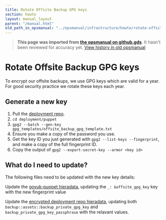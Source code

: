 ```yaml
---
title: Rotate Offsite Backup GPG keys
section: howto
layout: manual_layout
parent: "/manual.html"
old_path_in_opsmanual: "../opsmanual/infrastructure/howto/rotate-offsite-backup-gpg-keys.md"
---
```




> **This page was imported from [the opsmanual on github.gds](https://github.gds/gds/opsmanual)**.
It hasn't been reviewed for accuracy yet.
[View history in old opsmanual](https://github.gds/gds/opsmanual/tree/master/infrastructure/howto/rotate-offsite-backup-gpg-keys.md)


# Rotate Offsite Backup GPG keys

To encrypt our offsite backups, we use GPG keys which are valid for a year. For
good security practice we rotate these keys each year.

## Generate a new key

1. Pull the [deployment repo](https://github.gds/gds/deployment).
2. `cd deployment/puppet`
3. `gpg2 --batch --gen-key gpg_templates/offsite_backup_gpg_template.txt`
4. Ensure you make a copy of the password you use.
5. Get the key ID you just generated with `gpg2 --list-keys --fingerprint`, and make a copy of the full fingerprint ID.
6. Copy the output of `gpg2 --export-secret-key --armor <key id>`

## What do I need to update?

The following files need to be updated with the new key details:

Update the [govuk-puppet hieradata](https://github.com/alphagov/govuk-puppet/blob/master/hieradata/production.yaml),
updating the `_: &offsite_gpg_key` key with the new fingerprint value

Update the [encrypted deployment repo hieradata](https://github.gds/gds/deployment/blob/master/puppet/hieradata/production_credentials.yaml),
updating both `backup::assets::backup_private_gpg_key` and `backup_private_gpg_key_passphrase` with
the relavant values.


